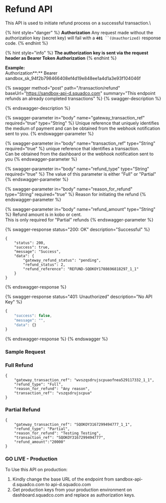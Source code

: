 # Refund API

This API is used to initiate refund process on a successful transaction.\


{% hint style="danger" %}
**Authorization** Any request made without the authorization key (secret key) will fail with a **`401`**` ``(Unauthorized)` response code.
{% endhint %}

{% hint style="info" %}
**The authorization key is sent via the request header as Bearer Token Authorization**
{% endhint %}

**Example:**\
Authorization**:** Bearer sandbox\_sk\_94f2b798466408ef4d19e848ee1a4d1a3e93f104046f

{% swagger method="post" path="/transaction/refund" baseUrl="https://sandbox-api-d.squadco.com" summary="This endpoint refunds an already completed transactions" %}
{% swagger-description %}

{% endswagger-description %}

{% swagger-parameter in="body" name="gateway_transaction_ref" required="true" type="String" %}
Unique reference that uniquely identifies the medium of payment and can be obtained from  the webhook notification sent to you.
{% endswagger-parameter %}

{% swagger-parameter in="body" name="transaction_ref" type="String" required="true" %}
unique reference that identifies a transaction.\
&#x20;Can be obtained from the dashboard or the webhook notification sent to you
{% endswagger-parameter %}

{% swagger-parameter in="body" name="refund_type" type="String" required="true" %}
The value of this parameter is either "Full" or "Partial"
{% endswagger-parameter %}

{% swagger-parameter in="body" name="reason_for_refund" type="String" required="true" %}
Reason for initiating the refund
{% endswagger-parameter %}

{% swagger-parameter in="body" name="refund_amount" type="String" %}
Refund amount is in kobo or cent.\
This is only required for "Partial" refunds
{% endswagger-parameter %}

{% swagger-response status="200: OK" description="Successful" %}


```
{
    "status": 200,
    "success": true,
    "message": "Success",
    "data": {
        "gateway_refund_status": "pending",
        "refund_status": 2,
        "refund_reference": "REFUND-SQOKOY1708696818297_1_1"
    }
}
```
{% endswagger-response %}

{% swagger-response status="401: Unauthorized" description="No API Key" %}
```javascript
{
    "success": false,
    "message": "",
    "data": {}
}
```
{% endswagger-response %}
{% endswagger %}

### Sample Request

### Full Refund

```
{
    "gateway_transaction_ref": "wvszqsdrujscpuaofnea529117332_1_1",
    "refund_type": "Full",
    "reason_for_refund": "Any reason",
    "transaction_ref": "vszqsdrujscpua"
}
```

### Partial Refund

```
{
    "gateway_transaction_ref": "SQOKOY3167299494777_1_1",
    "refund_type": "Partial",
    "reason_for_refund": "Testing Testing",
    "transaction_ref": "SQOKOY3167299494777",
    "refund_amount":"20000"
}
```

### GO LIVE - Production

To Use this API on production:

1. &#x20;Kindly change the base URL of the endpoint from sandbox-api-d.squadco.com to api-d.squadco.com
2. Get production keys from your production environment on dashboard.squadco.com and replace as authorization keys.
